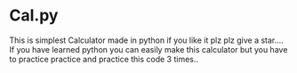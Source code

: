 # Cal.py
This is simplest Calculator made in python if you like it plz plz give a star.... If you have learned python you can easily make this calculator but you have to practice practice and practice this code 3 times..
